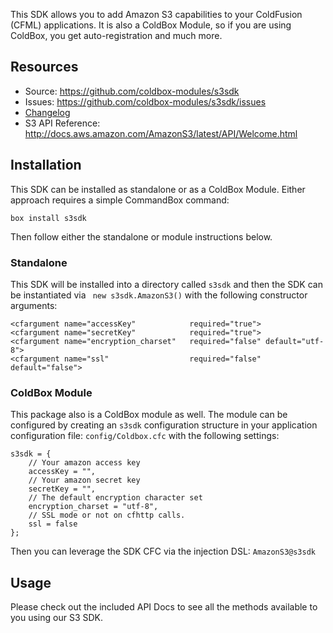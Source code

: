 This SDK allows you to add Amazon S3 capabilities to your ColdFusion (CFML) applications. It is also a ColdBox Module, so if you are using ColdBox, you get auto-registration and much more.

## Resources

* Source: https://github.com/coldbox-modules/s3sdk
* Issues: https://github.com/coldbox-modules/s3sdk/issues
* [Changelog](changelog.md)
* S3 API Reference: http://docs.aws.amazon.com/AmazonS3/latest/API/Welcome.html

## Installation 
This SDK can be installed as standalone or as a ColdBox Module.  Either approach requires a simple CommandBox command:

```
box install s3sdk
```

Then follow either the standalone or module instructions below.

### Standalone

This SDK will be installed into a directory called `s3sdk` and then the SDK can be instantiated via ` new s3sdk.AmazonS3()` with the following constructor arguments:

```
<cfargument name="accessKey" 			required="true">
<cfargument name="secretKey" 			required="true">
<cfargument name="encryption_charset" 	required="false" default="utf-8">
<cfargument name="ssl" 					required="false" default="false">
```

### ColdBox Module

This package also is a ColdBox module as well.  The module can be configured by creating an `s3sdk` configuration structure in your application configuration file: `config/Coldbox.cfc` with the following settings:

```
s3sdk = {
	// Your amazon access key
	accessKey = "",
	// Your amazon secret key
	secretKey = "",
	// The default encryption character set
	encryption_charset = "utf-8",
	// SSL mode or not on cfhttp calls.
	ssl = false
};
```

Then you can leverage the SDK CFC via the injection DSL: `AmazonS3@s3sdk`

## Usage

Please check out the included API Docs to see all the methods available to you using our S3 SDK.